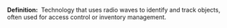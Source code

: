 **Definition:** 
 Technology that uses radio waves to identify and track objects, often used for access control or inventory management.